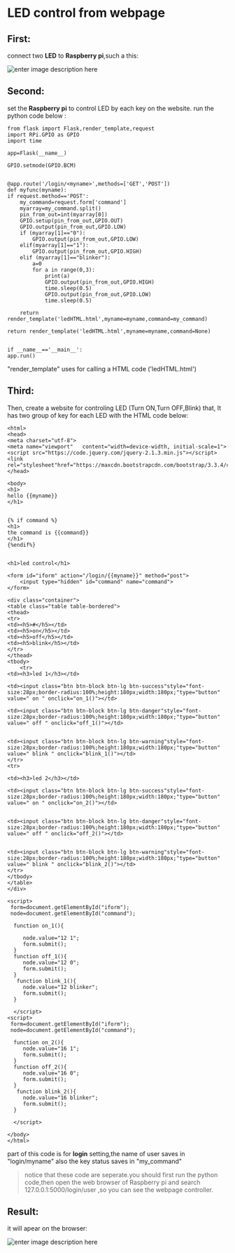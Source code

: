 


# LED control from webpage
 
## First:
connect two **LED** to **Raspberry pi**,such a this:

![enter image description here](https://lh3.googleusercontent.com/zqerRVpIxvI1L7-8FRx-L1dGCJv-ZRMZabXR_PSUjsS0lWk_Gnvwr11sxvRTyZ0ToFvOfEkIjIc "raspberry")


## Second:
set the **Raspberry pi** to control LED by each key on the website.
run the python code below :

    from flask import Flask,render_template,request
    import RPi.GPIO as GPIO
    import time

    app=Flask(__name__)

    GPIO.setmode(GPIO.BCM)


    @app.route('/login/<myname>',methods=['GET','POST'])
    def myfunc(myname):
    if request.method=='POST':
        my_command=request.form['command']
        myarray=my_command.split()
        pin_from_out=int(myarray[0])
        GPIO.setup(pin_from_out,GPIO.OUT)
        GPIO.output(pin_from_out,GPIO.LOW)
        if (myarray[1]=="0"):
            GPIO.output(pin_from_out,GPIO.LOW)
        elif(myarray[1]=="1"):
            GPIO.output(pin_from_out,GPIO.HIGH)
        elif (myarray[1]=="blinker"):
            a=0
            for a in range(0,3):
                print(a)
                GPIO.output(pin_from_out,GPIO.HIGH)
                time.sleep(0.5)
                GPIO.output(pin_from_out,GPIO.LOW)
                time.sleep(0.5)
        
        return render_template('ledHTML.html',myname=myname,command=my_command)
    
    return render_template('ledHTML.html',myname=myname,command=None)


    if __name__=='__main__':
    app.run()


"render_template" uses for calling a HTML code ('ledHTML.html')

## Third:

 Then, create a website for controling LED (Turn ON,Turn OFF,Blink)
that, It has two group of key for each LED
with the HTML code below:

    <html>
    <head>
    <meta charset="utf-8">
    <meta name="viewport"   content="width=device-width, initial-scale=1">
    <script src="https://code.jquery.com/jquery-2.1.3.min.js"></script>
    <link rel="stylesheet"href="https://maxcdn.bootstrapcdn.com/bootstrap/3.3.4/css/bootstrap.min.css">
    </head>
 
    <body>
    <h1>
    hello {{myname}}
    </h1>
 

    {% if command %}
    <h1>
    the command is {{command}}
    </h1>
    {%endif%}


    <h1>led control</h1>

    <form id="iform" action="/login/{{myname}}" method="post">
        <input type="hidden" id="command" name="command">
    </form>
        
    <div class="container">
    <table class="table table-bordered">
    <thead>
    <tr>
	<td><h5>#</h5></td>
	<td><h5>on</h5></td>
	<td><h5>off</h5></td>
	<td><h5>blink</h5></td>
    </tr>
    </thead>
	<tbody>
		<tr>
    <td><h3>led 1</h3></td>

    <td><input class="btn btn-block btn-lg btn-success"style="font-size:28px;border-radius:100%;height:180px;width:180px;"type="button" value=" on " onclick="on_1()"></td>

    <td><input class="btn btn-block btn-lg btn-danger"style="font-size:28px;border-radius:100%;height:180px;width:180px;"type="button" value=" off " onclick="off_1()"></td> 


    <td><input class="btn btn-block btn-lg btn-warning"style="font-size:28px;border-radius:100%;height:180px;width:180px;"type="button" value=" blink " onclick="blink_1()"></td>
    </tr>
    <tr> 

    <td><h3>led 2</h3></td>

    <td><input class="btn btn-block btn-lg btn-success"style="font-size:28px;border-radius:100%;height:180px;width:180px;"type="button" value=" on " onclick="on_2()"></td> 


    <td><input class="btn btn-block btn-lg btn-danger"style="font-size:28px;border-radius:100%;height:180px;width:180px;"type="button" value=" off " onclick="off_2()"></td>


    <td><input class="btn btn-block btn-lg btn-warning"style="font-size:28px;border-radius:100%;height:180px;width:180px;"type="button" value=" blink " onclick="blink_2()"></td>
    </tr>
    </tbody>
    </table>
    </div> 
   
    <script>
     form=document.getElementById("iform");
     node=document.getElementById("command");

      function on_1(){
           
         node.value="12 1";
         form.submit();
      }
      function off_1(){
         node.value="12 0";
         form.submit();
      }
       function blink_1(){
         node.value="12 blinker";
         form.submit();
      }
      
      </script>
    <script>
     form=document.getElementById("iform");
     node=document.getElementById("command");

      function on_2(){  
         node.value="16 1";
         form.submit();
      }
      function off_2(){
         node.value="16 0";
         form.submit();
      }
       function blink_2(){
         node.value="16 blinker";
         form.submit();
      }
      
      </script> 

    </body>
    </html>

part of this code is for **login** setting,the name of user saves in "login/myname"
also the key status saves in "my_command"

> notice that these code are seperate.you should first run the python code,then open the web browser of Raspberry pi and search 127.0.0.1:5000/login/user ,so you can see the webpage controller.

 ## Result:

it will apear on the browser:

![enter image description here](https://lh3.googleusercontent.com/TtenWmIeVV7Jh1XO50psJxnJ3iM9S56AkoRDtG2RGqZnWHnyN9WHQyccU4MHqVdDim889g2vmt4 "web")


